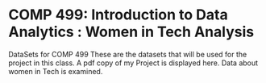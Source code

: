 # COMP 499: Introduction to Data Analytics : Women in Tech Analysis
DataSets for COMP 499
These are the datasets that will be used for the project in this class.
A pdf copy of my Project is displayed here. Data about women in Tech is examined.
